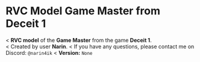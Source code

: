 # RVC Model Game Master from Deceit 1
< **RVC model** of the **Game Master** from the game **Deceit 1**.                                    
< Created by user **Narin**.
< If you have any questions, please contact me on Discord: `@narin4ik`
< **Version:** `None`
